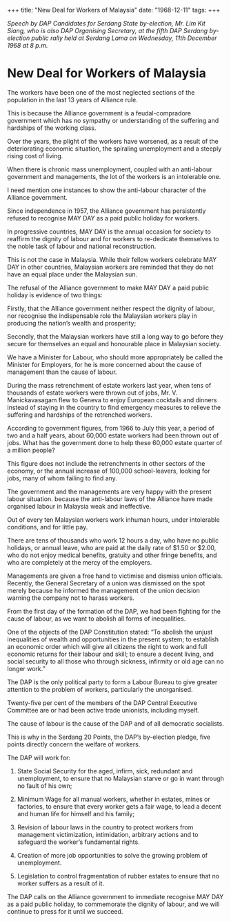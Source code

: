 +++ 
title: "New Deal for Workers of Malaysia"
date: "1968-12-11"
tags:
+++

_Speech by DAP Candidates for Serdang State by-election, Mr. Lim Kit Siang, who is also DAP Organising Secretary, at the fifth DAP Serdang by-election public rally held at Serdang Lama on Wednesday, 11th December 1968 at 8 p.m._

# New Deal for Workers of Malaysia

The workers have been one of the most neglected sections of the population in the last 13 years of Alliance rule.

This is because the Alliance government is a feudal-compradore government which has no sympathy or understanding of the suffering and hardships of the working class.

Over the years, the plight of the workers have worsened, as a result of the deteriorating economic situation, the spiraling unemployment and a steeply rising cost of living.</u>

When there is chronic mass unemployment, coupled with an anti-labour government and managements, the lot of the workers is an intolerable one.

I need mention one instances to show the anti-labour character of the Alliance government.

Since independence in 1957, the Alliance government has persistently refused to recognise MAY DAY as a paid public holiday for workers.

In progressive countries, MAY DAY is the annual occasion for society to reaffirm the dignity of labour and for workers to re-dedicate themselves to the noble task of labour and national reconstruction. 

This is not the case in Malaysia. While their fellow workers celebrate MAY DAY in other countries, Malaysian workers are reminded that they do not have an equal place under the Malaysian sun.

The refusal of the Alliance government to make MAY DAY a paid public holiday is evidence of two things:

Firstly, that the Alliance government neither respect the dignity of labour, nor recognise the indispensable role the Malaysian workers play in producing the nation’s wealth and prosperity;

Secondly, that the Malaysian workers have still a long way to go before they secure for themselves an equal and honourable place in Malaysian society.

We have a Minister for Labour, who should more appropriately be called the Minister for Employers, for he is more concerned about the cause of management than the cause of labour.

During the mass retrenchment of estate workers last year, when tens of thousands of estate workers were thrown out of jobs, Mr. V. Manickavasagam flew to Geneva to enjoy European cocktails and dinners instead of staying in the country to find emergency measures to relieve the suffering and hardships of the retrenched workers.

According to government figures, from 1966 to July this year, a period of two and a half years, about 60,000 estate workers had been thrown out of jobs. What has the government done to help these 60,000 estate quarter of a million people?

This figure does not include the retrenchments in other sectors of the economy, or the annual increase of 100,000 school-leavers, looking for jobs, many of whom failing to find any.

The government and the managements are very happy with the present labour situation. because the anti-labour laws of the Alliance have made organised labour in Malaysia weak and ineffective.

Out of every ten Malaysian workers work inhuman hours, under intolerable conditions, and for little pay.

There are tens of thousands who work 12 hours a day, who have no public holidays, or annual leave, who are paid at the daily rate of $1.50 or $2.00, who do not enjoy medical benefits, gratuity and other fringe benefits, and who are completely at the mercy of the employers.

Managements are given a free hand to victimise and dismiss union officials. Recently, the General Secretary of a union was dismissed on the spot merely because he informed the management of the union decision warning the company not to harass workers.

From the first day of the formation of the DAP, we had been fighting for the cause of labour, as we want to abolish all forms of inequalities.

One of the objects of the DAP Constitution stated: “To abolish the unjust inequalities of wealth and opportunities in the present system; to establish an economic order which will give all citizens the right to work and full economic returns for their labour and skill; to ensure a decent living, and social security to all those who through sickness, infirmity or old age can no longer work.”

The DAP is the only political party to form a Labour Bureau to give greater attention to the problem of workers, particularly the unorganised.

Twenty-five per cent of the members of the DAP Central Executive Committee are or had been active trade unionists, including myself.

The cause of labour is the cause of the DAP and of all democratic socialists.

This is why in the Serdang 20 Points, the DAP’s by-election pledge, five points directly concern the welfare of workers.

The DAP will work for:

1. State Social Security for the aged, infirm, sick, redundant and unemployment, to ensure that no Malaysian starve or go in want through no fault of his own;

2. Minimum Wage for all manual workers, whether in estates, mines or factories, to ensure that every worker gets a fair wage, to lead a decent and human life for himself and his family;

3. Revision of labour laws in the country to protect workers from management victimization, intimidation, arbitrary actions and to safeguard the worker’s fundamental rights.

4. Creation of more job opportunities to solve the growing problem of unemployment.

5. Legislation to control fragmentation of rubber estates to ensure that no worker suffers as a result of it.

The DAP calls on the Alliance government to immediate recognise MAY DAY as a paid public holiday, to commemorate the dignity of labour, and we will continue to press for it until we succeed.
 
